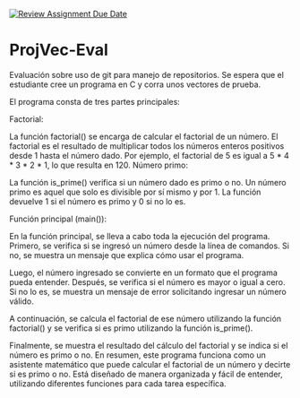 [![Review Assignment Due Date](https://classroom.github.com/assets/deadline-readme-button-24ddc0f5d75046c5622901739e7c5dd533143b0c8e959d652212380cedb1ea36.svg)](https://classroom.github.com/a/OCiOFRHX)
# ProjVec-Eval
Evaluación sobre uso de git para manejo de repositorios. Se espera que el estudiante cree un programa en C y corra unos vectores de prueba. 

El programa consta de tres partes principales:

Factorial:

La función factorial() se encarga de calcular el factorial de un número. El factorial es el resultado de multiplicar todos los números enteros positivos desde 1 hasta el número dado. Por ejemplo, el factorial de 5 es igual a 5 * 4 * 3 * 2 * 1, lo que resulta en 120.
Número primo:

La función is_prime() verifica si un número dado es primo o no. Un número primo es aquel que solo es divisible por sí mismo y por 1. La función devuelve 1 si el número es primo y 0 si no lo es.

Función principal (main()):

En la función principal, se lleva a cabo toda la ejecución del programa.
Primero, se verifica si se ingresó un número desde la línea de comandos. Si no, se muestra un mensaje que explica cómo usar el programa.

Luego, el número ingresado se convierte en un formato que el programa pueda entender.
Después, se verifica si el número es mayor o igual a cero. Si no lo es, se muestra un mensaje de error solicitando ingresar un número válido.

A continuación, se calcula el factorial de ese número utilizando la función factorial() y se verifica si es primo utilizando la función is_prime().

Finalmente, se muestra el resultado del cálculo del factorial y se indica si el número es primo o no.
En resumen, este programa funciona como un asistente matemático que puede calcular el factorial de un número y decirte si es primo o no. Está diseñado de manera organizada y fácil de entender, utilizando diferentes funciones para cada tarea específica.